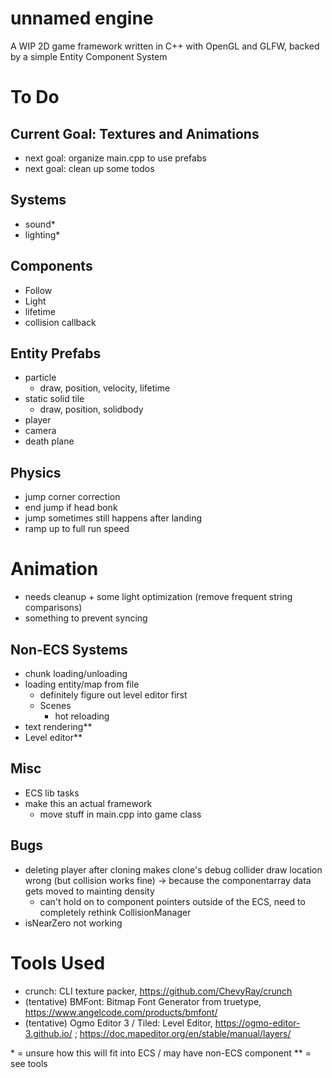 # unnamed engine
A WIP 2D game framework written in C++ with OpenGL and GLFW, backed by a simple Entity Component System

# To Do 

## Current Goal: Textures and Animations
- next goal: organize main.cpp to use prefabs
- next goal: clean up some todos

## Systems
- sound\*
- lighting\*

## Components
- Follow
- Light 
- lifetime
- collision callback

## Entity Prefabs
- particle
    - draw, position, velocity, lifetime
- static solid tile
    - draw, position, solidbody
- player
- camera
- death plane

## Physics
- jump corner correction
- end jump if head bonk
- jump sometimes still happens after landing 
- ramp up to full run speed

# Animation 
- needs cleanup + some light optimization (remove frequent string comparisons)
- something to prevent syncing

## Non-ECS Systems
- chunk loading/unloading
- loading entity/map from file
    - definitely figure out level editor first
    - Scenes
        - hot reloading
- text rendering\*\*
- Level editor\*\*

## Misc
- ECS lib tasks
- make this an actual framework 
    - move stuff in main.cpp into game class

## Bugs
- deleting player after cloning makes clone's debug collider draw location wrong (but collision works fine) -> because the componentarray data gets moved to mainting density
    - can't hold on to component pointers outside of the ECS, need to completely rethink CollisionManager
- isNearZero not working

# Tools Used
- crunch: CLI texture packer, https://github.com/ChevyRay/crunch
- (tentative) BMFont: Bitmap Font Generator from truetype, https://www.angelcode.com/products/bmfont/
- (tentative) Ogmo Editor 3 / Tiled: Level Editor, https://ogmo-editor-3.github.io/ ; https://doc.mapeditor.org/en/stable/manual/layers/


\* = unsure how this will fit into ECS / may have non-ECS component
\*\* = see tools
